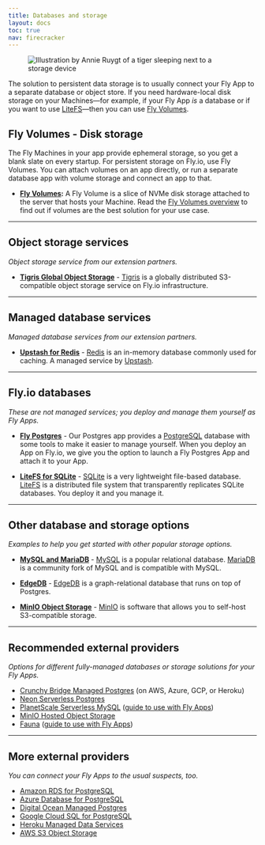```yaml
---
title: Databases and storage
layout: docs
toc: true
nav: firecracker
---
```


<figure class="flex justify-center">
  <img src="/static/images/database-storage.png" alt="Illustration by Annie Ruygt of a tiger sleeping next to a storage device" class="w-full max-w-lg mx-auto">
</figure>

The solution to persistent data storage is to usually connect your Fly App to a separate database or object store. If you need hardware-local disk storage on your Machines&mdash;for example, if your Fly App _is_ a database or if you want to use [LiteFS](/docs/litefs)&mdash;then you can use [Fly Volumes](/docs/volumes/).

## Fly Volumes - Disk storage

The Fly Machines in your app provide ephemeral storage, so you get a blank slate on every startup. For persistent storage on Fly.io, use Fly Volumes. You can attach volumes on an app directly, or run a separate database app with volume storage and connect an app to that.

- **[Fly Volumes](/docs/volumes/):** A Fly Volume is a slice of NVMe disk storage attached to the server that hosts your Machine. Read the [Fly Volumes overview](/docs/volumes/overview/) to find out if volumes are the best solution for your use case.

---

## Object storage services

_Object storage service from our extension partners._

- **[Tigris Global Object Storage](/docs/tigris/)** - [Tigris](https://www.tigrisdata.com/+external) is a globally distributed S3-compatible object storage service on Fly.io infrastructure.

---

## Managed database services

_Managed database services from our extension partners._

- **[Upstash for Redis](/docs/upstash/redis/)** - [Redis](https://redis.io/+external) is an in-memory database commonly used for caching. A managed service by [Upstash](https://upstash.com/+external).

---

## Fly.io databases

_These are not managed services; you deploy and manage them yourself as Fly Apps._

- **[Fly Postgres](/docs/postgres/)** - Our Postgres app provides a [PostgreSQL](https://www.postgresql.org/+external) database with some tools to make it easier to manage yourself. When you deploy an App on Fly.io, we give you the option to launch a Fly Postgres App and attach it to your App.

- **[LiteFS for SQLite](/docs/litefs/)** - [SQLite](https://www.sqlite.org/index.html+external) is a very lightweight file-based database. [LiteFS](/docs/litefs/) is a distributed file system that transparently replicates SQLite databases. You deploy it and you manage it.

---

## Other database and storage options

_Examples to help you get started with other popular storage options._

- **[MySQL and MariaDB](/docs/app-guides/mysql-on-fly/)** - [MySQL](https://www.mysql.com/+external) is a popular relational database. [MariaDB](https://mariadb.org/+external) is a community fork of MySQL and is compatible with MySQL.

- **[EdgeDB](/docs/app-guides/edgedb/)** - [EdgeDB](https://www.edgedb.com/+external) is a graph-relational database that runs on top of Postgres.

- **[MinIO Object Storage](/docs/app-guides/minio/)** - [MinIO](https://min.io/+external) is software that allows you to self-host S3-compatible storage.

---

## Recommended external providers

_Options for different fully-managed databases or storage solutions for your Fly Apps._

- [Crunchy Bridge Managed Postgres](https://www.crunchydata.com/products/crunchy-bridge+external) (on AWS, Azure, GCP, or Heroku)
- [Neon Serverless Postgres](https://neon.tech/+external)
- [PlanetScale Serverless MySQL](https://planetscale.com/+external) ([guide to use with Fly Apps](/docs/app-guides/planetscale/))
- [MinIO Hosted Object Storage](https://min.io/+external)
- [Fauna](https://fauna.com/+external) ([guide to use with Fly Apps](/docs/app-guides/fauna/))

---

## More external providers

_You can connect your Fly Apps to the usual suspects, too._

- [Amazon RDS for PostgreSQL](https://aws.amazon.com/rds/postgresql/+external)
- [Azure Database for PostgreSQL](https://azure.microsoft.com/en-us/products/postgresql/#overview+external)
- [Digital Ocean Managed Postgres](https://www.digitalocean.com/products/managed-databases-postgresql+external)
- [Google Cloud SQL for PostgreSQL](https://cloud.google.com/sql/docs/postgres/+external)
- [Heroku Managed Data Services](https://www.heroku.com/managed-data-services+external)
- [AWS S3 Object Storage](https://aws.amazon.com/s3/+external)
